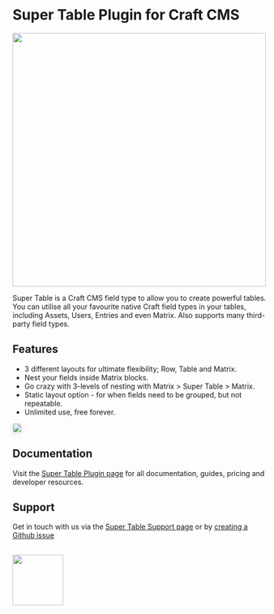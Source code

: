 # Super Table Plugin for Craft CMS

<img width="500" src="https://verbb.io/uploads/plugins/super-table/_800x455_crop_center-center/super-table-social-card.png">

Super Table is a Craft CMS field type to allow you to create powerful tables. You can utilise all your favourite native Craft field types in your tables, including Assets, Users, Entries and even Matrix. Also supports many third-party field types.

## Features

- 3 different layouts for ultimate flexibility; Row, Table and Matrix.
- Nest your fields inside Matrix blocks.
- Go crazy with 3-levels of nesting with Matrix > Super Table > Matrix.
- Static layout option - for when fields need to be grouped, but not repeatable.
- Unlimited use, free forever.

<img src="https://raw.githubusercontent.com/verbb/super-table/craft-3/docs/screenshots/rowLayout.png" style="box-shadow: 0 4px 16px rgba(0,0,0,0.08); border-radius: 4px; border: 1px solid rgba(0,0,0,0.12);">

## Documentation

Visit the [Super Table Plugin page](https://verbb.io/craft-plugins/super-table) for all documentation, guides, pricing and developer resources.

## Support

Get in touch with us via the [Super Table Support page](https://verbb.io/craft-plugins/super-table/support) or by [creating a Github issue](https://github.com/verbb/super-table/issues)

<h2></h2>

<a href="https://verbb.io" target="_blank">
  <img width="100" src="https://verbb.io/assets/img/verbb-pill.svg">
</a>
